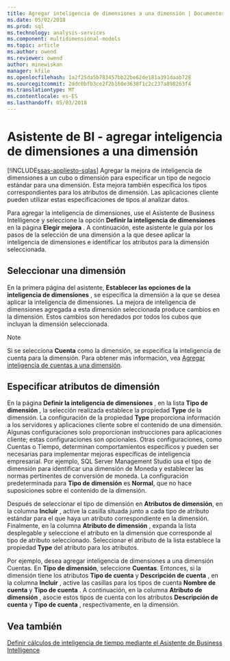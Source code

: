 ```yaml
---
title: Agregar inteligencia de dimensiones a una dimensión | Documentos de Microsoft
ms.date: 05/02/2018
ms.prod: sql
ms.technology: analysis-services
ms.component: multidimensional-models
ms.topic: article
ms.author: owend
ms.reviewer: owend
author: minewiskan
manager: kfile
ms.openlocfilehash: 1a2f25da5b783457bb22be62de181a391daab728
ms.sourcegitcommit: 2ddc0bfb3ce2f2b160e3638f1c2c237a898263f4
ms.translationtype: MT
ms.contentlocale: es-ES
ms.lasthandoff: 05/03/2018
---
```

# <a name="bi-wizard---add-dimension-intelligence-to-a-dimension"></a>Asistente de BI - agregar inteligencia de dimensiones a una dimensión
[!INCLUDE[ssas-appliesto-sqlas](../../includes/ssas-appliesto-sqlas.md)]
  Agregar la mejora de inteligencia de dimensiones a un cubo o dimensión para especificar un tipo de negocio estándar para una dimensión. Esta mejora también especifica los tipos correspondientes para los atributos de dimensión. Las aplicaciones cliente pueden utilizar estas especificaciones de tipos al analizar datos.  
  
 Para agregar la inteligencia de dimensiones, use el Asistente de Business Intelligence y seleccione la opción **Definir la inteligencia de dimensiones** en la página **Elegir mejora** . A continuación, este asistente le guía por los pasos de la selección de una dimensión a la que desee aplicar la inteligencia de dimensiones e identificar los atributos para la dimensión seleccionada.  
  
## <a name="selecting-a-dimension"></a>Seleccionar una dimensión  
 En la primera página del asistente, **Establecer las opciones de la inteligencia de dimensiones** , se especifica la dimensión a la que se desea aplicar la inteligencia de dimensiones. La mejora de inteligencia de dimensiones agregada a esta dimensión seleccionada produce cambios en la dimensión. Estos cambios son heredados por todos los cubos que incluyan la dimensión seleccionada.  
  
> [!NOTE]  
>  Si se selecciona **Cuenta** como la dimensión, se especifica la inteligencia de cuenta para la dimensión. Para obtener más información, vea [Agregar inteligencia de cuentas a una dimensión](../../analysis-services/multidimensional-models/bi-wizard-add-account-intelligence-to-a-dimension.md).  
  
## <a name="specifying-dimension-attributes"></a>Especificar atributos de dimensión  
 En la página **Definir la inteligencia de dimensiones** , en la lista **Tipo de dimensión** , la selección realizada establece la propiedad **Type** de la dimensión. La configuración de la propiedad **Type** proporciona información a los servidores y aplicaciones cliente sobre el contenido de una dimensión. Algunas configuraciones solo proporcionan instrucciones para aplicaciones cliente; estas configuraciones son opcionales. Otras configuraciones, como Cuentas o Tiempo, determinan comportamientos específicos y pueden ser necesarias para implementar mejoras específicas de inteligencia empresarial. Por ejemplo, SQL Server Management Studio usa el tipo de dimensión para identificar una dimensión de Moneda y establecer las normas pertinentes de conversión de moneda. La configuración predeterminada para **Tipo de dimensión** es **Normal**, que no hace suposiciones sobre el contenido de la dimensión.  
  
 Después de seleccionar el tipo de dimensión en **Atributos de dimensión**, en la columna **Incluir** , active la casilla situada junto a cada tipo de atributo estándar para el que haya un atributo correspondiente en la dimensión. Finalmente, en la columna **Atributo de dimensión** , expanda la lista desplegable y seleccione el atributo en la dimensión que corresponde al tipo de atributo seleccionado. Seleccionar el atributo de la lista establece la propiedad **Type** del atributo para los atributos.  
  
 Por ejemplo, desea agregar inteligencia de dimensiones a una dimensión Cuentas. En **Tipo de dimensión**, seleccione **Cuentas**. Entonces, si la dimensión tiene los atributos **Tipo de cuenta** y **Descripción de cuenta** , en la columna **Incluir** , active las casillas para los tipos de cuenta **Nombre de cuenta** y **Tipo de cuenta** . A continuación, en la columna **Atributo de dimensión** , asocie estos tipos de cuenta con los atributos **Descripción de cuenta** y **Tipo de cuenta** , respectivamente, en la dimensión.  
  
## <a name="see-also"></a>Vea también  
 [Definir cálculos de inteligencia de tiempo mediante el Asistente de Business Intelligence](../../analysis-services/multidimensional-models/define-time-intelligence-calculations-using-the-business-intelligence-wizard.md)  
  
  
